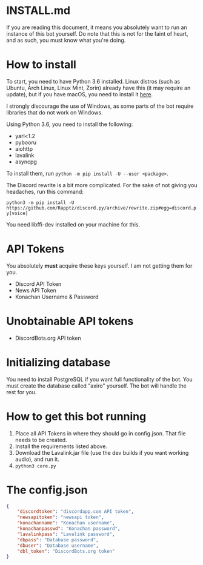 # INSTALL.md

If you are reading this document, it means you absolutely want to run an instance of this bot yourself. Do note that
this is not for the faint of heart, and as such, you must know what you're doing.

# How to install

To start, you need to have Python 3.6 installed. Linux distros (such as Ubuntu, Arch Linux, Linux Mint, Zorin) already
have this (it may require an update), but if you have macOS, you need to install it [here](https://www.python.org/downloads/).

I strongly discourage the use of Windows, as some parts of the bot require libraries that do not work on Windows.

Using Python 3.6, you need to install the following:

* yarl<1.2
* pybooru
* aiohttp
* lavalink
* asyncpg

To install them, run `python -m pip install -U --user <package>`.

The Discord rewrite is a bit more complicated. For the sake of not giving you headaches, run this command:

`python3 -m pip install -U https://github.com/Rapptz/discord.py/archive/rewrite.zip#egg=discord.py[voice]`

You need libffi-dev installed on your machine for this.

# API Tokens

You absolutely **must** acquire these keys yourself. I am not getting them for you.

* Discord API Token
* News API Token
* Konachan Username & Password

# Unobtainable API tokens

* DiscordBots.org API token

# Initializing database

You need to install PostgreSQL if you want full functionality of the bot. You must create the database called "axiro"
yourself. The bot will handle the rest for you.

# How to get this bot running

1. Place all API Tokens in where they should go in config.json. That file needs to be created.
2. Install the requirements listed above.
3. Download the Lavalink.jar file (use the dev builds if you want working audio), and run it.
4. `python3 core.py`

# The config.json

```json
{
    "discordtoken": "discordapp.com API token",
    "newsapitoken": "newsapi token",
    "konachanname": "Konachan username",
    "konachanpasswd": "Konachan password",
    "lavalinkpass": "Lavalink password",
    "dbpass": "Database password",
    "dbuser": "Database username",
    "dbl_token": "DiscordBots.org token"
}
```